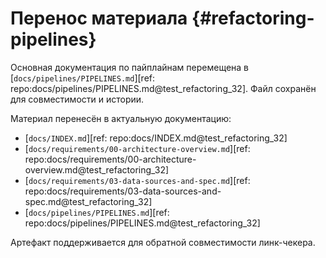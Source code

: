 # Перенос материала {#refactoring-pipelines}

Основная документация по пайплайнам перемещена в
[`docs/pipelines/PIPELINES.md`][ref: repo:docs/pipelines/PIPELINES.md@test_refactoring_32].
Файл сохранён для совместимости и истории.

Материал перенесён в актуальную документацию:

- [`docs/INDEX.md`][ref: repo:docs/INDEX.md@test_refactoring_32]
- [`docs/requirements/00-architecture-overview.md`][ref: repo:docs/requirements/00-architecture-overview.md@test_refactoring_32]
- [`docs/requirements/03-data-sources-and-spec.md`][ref: repo:docs/requirements/03-data-sources-and-spec.md@test_refactoring_32]
- [`docs/pipelines/PIPELINES.md`][ref: repo:docs/pipelines/PIPELINES.md@test_refactoring_32]

Артефакт поддерживается для обратной совместимости линк-чекера.
